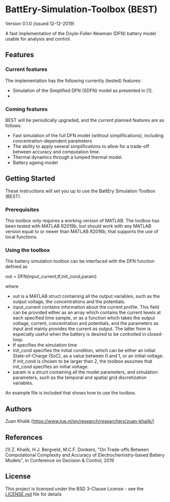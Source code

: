 # BattEry-Simulation-Toolbox (BEST)
Version 0.1.0 (issued 12-12-2019)

A fast implementation of the Doyle-Fuller-Newman (DFN) battery model usable for analysis and control. 

## Features
### Current features
The implementation has the following currently (tested) features:
- Simulation of the Simplified DFN (SDFN) model as presented in [1]. 
- 

### Coming features
BEST will be periodically upgraded, and the current planned features are as follows: 
- Fast simulation of the full DFN model (without simplifications), including concentration-dependent parameters
- The ability to apply several simplifications to allow for a trade-off between accuracy and computation time. 
- Thermal dynamics through a lumped thermal model. 
- Battery ageing model 

## Getting Started
These instructions will set you up to use the BattEry Simulation Toolbox (BEST).

### Prerequisites 
This toolbox only requires a working version of MATLAB. 
The toolbox has been tested with MATLAB R2019b, but should work with any MATLAB version equal to or newer than MATLAB R2016b, that supports the use of local functions. 

### Using the toolbox
The battery simulation toolbox can be interfaced with the DFN function defined as

out = DFN(input_current,tf,init_cond,param)

where

- out is a MATLAB struct containing all the output variables, such as the output voltage, the concentrations and the potentials.
- input_current contains information about the current profile. This field can be provided either as an array which contains the current levels at each specified time sample, or as a function which takes the output voltage, current, concentration and potentials, and the parameters as input and mainly provides the current as output. The latter form is especially useful when the battery is desired to be controlled in closed-loop.
- tf specifies the simulation time
- init_cond specifies the initial condition, which can be either an initial State-of-Charge (SoC), as a value between 0 and 1, or an initial voltage. If init_cond is chosen to be larger than 2, the toolbox assumes that init_cond specifies an initial voltage. 
- param is a struct containing all the model parameters, and simulation parameters, such as the temporal and spatial grid discretization variables.

An example file is included that shows how to use the toolbox. 

## Authors
Zuan Khalik (https://www.tue.nl/en/research/researchers/zuan-khalik/)

## References
[1] Z. Khalik, H.J. Bergveld, M.C.F. Donkers, "On Trade-offs Between Computational Complexity and Accuracy of Electrochemistry-based Battery Models", in Conference on Decision & Control, 2019

## License

This project is licensed under the BSD 3-Clause License - see the [LICENSE.md](LICENSE.md) file for details


